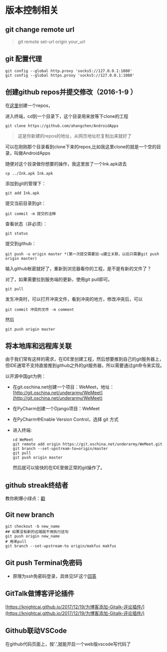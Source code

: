 # 版本控制相关

## git change remote url

> git remote set-url origin your_url


## git 配置代理

```shell
git config --global http.proxy 'socks5://127.0.0.1:1080' 
git config --global https.proxy 'socks5://127.0.0.1:1080'
```


## 创建github repos并提交修改（2016-1-9 ）

在[这里](https://github.com/new)创建一个repos，

进入终端，cd到一个目录下，这个目录用来放等下clone的工程

```text
git clone https://github.com/ahangchen/AndroidApps
```

> 这是你新建的repos的地址，从网页地址栏复制出来就好了

可以在刚刚那个目录看到clone下来的repos,比如我这里clone的就是一个空的目录，叫做AndroidApps

随便对这个目录做你想要的操作，我这里放了一个Ink.apk进去

```text
cp ../Ink.apk Ink.apk
```

添加到git的管理下：

```text
git add Ink.apk
```

提交当前目录到git：

```text
git commit -m 提交的注释
```

查看状态（非必须）：

```text
git status
```

提交到github：

```text
git push -u origin master *(第一次提交需要加-u建立关联，以后只需要git push origin master)
```

输入github帐密就好了，重新到浏览器看你的工程，是不是有新的文件了？

对了，如果需要拉到服务端的更新，使用git pull即可。

```text
git pull
```

发生冲突时，可以打开冲突文件，看到冲突的地方，修改冲突后，可以

```text
git commit 冲突的文件 -m comment
```

然后

```text
git push origin master
```

## 将本地库和远程库关联

由于我们常有这样的需求，在IDE里创建工程，然后想要推到自己的git服务器上，但IDE通常不支持直接推到github之外的git服务器，所以需要通过git命令来实现。

以开源中国git为例：

* 在git.oschina.net创建一个项目：WeMeet，地址：[http://git.oschina.net/underarmy/WeMeet](http://git.oschina.net/underarmy/WeMeet)
* 在PyCharm创建一个Django项目：WeMeet
* 在PyCharm中Enable Version Control，选择 git 方式
* 进入终端:

  ```text
  cd WeMeet
  git remote add origin https://git.oschina.net/underarmy/WeMeet.git
  git branch --set-upstream-to=origin/master
  git pull
  git push origin master
  ```

  然后就可以愉快的在IDE里做正常的git操作了。

## github streak终结者

教你刷爆小绿点：[戳](green_blush.md)

## Git new branch

```text
git checkout -b new_name
## 如果没有新的远端就不用执行这句
git push origin new_name
# 用来pull
git branch --set-upstream-to origin/makfus makfus
```

## Git push Terminal免密码

* 原理为ssh免密码登录，具体见SF这个[回答](http://stackoverflow.com/questions/8588768/git-push-username-password-how-to-avoid)

## GitTalk做博客评论插件

[https://knightcai.github.io/2017/12/19/为博客添加-Gitalk-评论插件/](https://knightcai.github.io/2017/12/19/为博客添加-Gitalk-评论插件/)

## Github联动VSCode
在github代码页面上，按’.‘,就能开启一个web版vscode写代码了